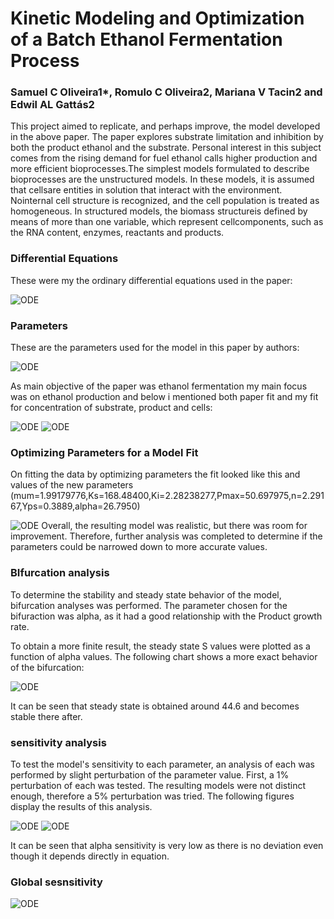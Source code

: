 # Kinetic Modeling and Optimization of a Batch Ethanol Fermentation Process
### Samuel C Oliveira1*, Romulo C Oliveira2, Mariana V Tacin2 and Edwil AL Gattás2
This project aimed to replicate, and perhaps improve, the model developed in the above paper. The paper explores substrate limitation and inhibition by both the product ethanol and the substrate. Personal interest in this subject comes from the rising demand for fuel ethanol calls higher production and more efficient bioprocesses.The simplest models formulated to describe bioprocesses are the unstructured models. In these models, it is assumed that cellsare entities in solution that interact with the environment. Nointernal cell structure is recognized, and the cell population is treated as homogeneous. In structured models, the biomass structureis defined by means of more than one variable, which represent cellcomponents, such as the RNA content, enzymes, reactants and products.
### Differential Equations
These were my the ordinary differential equations used in the paper:

![ODE](outputs/equations.png) 
### Parameters
These are the parameters used for the model in this paper by authors:

![ODE](outputs/parameters.png) 

As main objective of the paper was ethanol fermentation my main focus was on ethanol production and below i mentioned both paper fit and my fit for concentration of substrate, product and cells:

![ODE](outputs/paper_fit.png) 
![ODE](outputs/fitting.png) 
### Optimizing Parameters for a Model Fit
On fitting the data by optimizing parameters the fit looked like this and values of the new parameters (mum=1.99179776,Ks=168.48400,Ki=2.28238277,Pmax=50.697975,n=2.29167,Yps=0.3889,alpha=26.7950)

![ODE](outputs/curve_fit.png) 
Overall, the resulting model was realistic, but there was room for improvement. Therefore, further analysis was completed to determine if the parameters could be narrowed down to more accurate values.
### BIfurcation analysis
To determine the stability and steady state behavior of the model, bifurcation analyses was performed. The parameter chosen for the bifuraction was alpha, as it had a good relationship with the  Product growth rate. 

To obtain a more finite result, the steady state S values were plotted as a function of alpha values. The following chart shows a more exact behavior of the bifurcation:

![ODE](outputs/bifurcation.png) 

It can be seen that steady state is obtained around 44.6 and becomes stable there after.
### sensitivity analysis
To test the model's sensitivity to each parameter, an analysis of each was performed by slight perturbation of the parameter value. First, a 1% perturbation of each was tested. The resulting models were not distinct enough, therefore a 5% perturbation was tried. The following figures display the results of this analysis.

![ODE](outputs/sensitivity_1.png) 
![ODE](outputs/sensitivity_5.png) 

It can be seen that alpha sensitivity is very low as there is no deviation even though it depends directly in equation.
### Global sesnsitivity
![ODE](outputs/global_sensitivity.png) 
